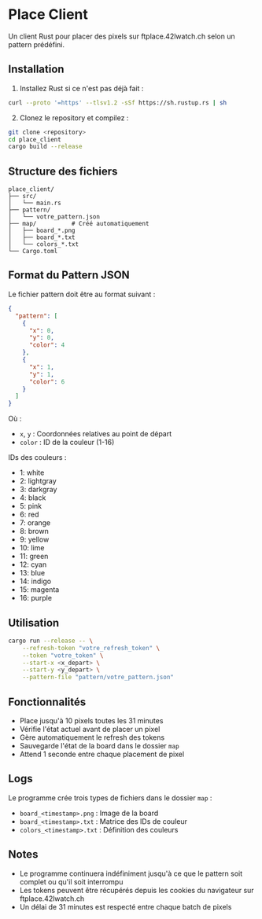 # Place Client

Un client Rust pour placer des pixels sur ftplace.42lwatch.ch selon un pattern prédéfini.

## Installation

1. Installez Rust si ce n'est pas déjà fait :
```bash
curl --proto '=https' --tlsv1.2 -sSf https://sh.rustup.rs | sh
```

2. Clonez le repository et compilez :
```bash
git clone <repository>
cd place_client
cargo build --release
```

## Structure des fichiers

```
place_client/
├── src/
│   └── main.rs
├── pattern/
│   └── votre_pattern.json
├── map/          # Créé automatiquement
│   ├── board_*.png
│   ├── board_*.txt
│   └── colors_*.txt
└── Cargo.toml
```

## Format du Pattern JSON

Le fichier pattern doit être au format suivant :
```json
{
  "pattern": [
    {
      "x": 0,
      "y": 0,
      "color": 4
    },
    {
      "x": 1,
      "y": 1,
      "color": 6
    }
  ]
}
```

Où :
- `x`, `y` : Coordonnées relatives au point de départ
- `color` : ID de la couleur (1-16)

IDs des couleurs :
- 1: white
- 2: lightgray
- 3: darkgray
- 4: black
- 5: pink
- 6: red
- 7: orange
- 8: brown
- 9: yellow
- 10: lime
- 11: green
- 12: cyan
- 13: blue
- 14: indigo
- 15: magenta
- 16: purple

## Utilisation

```bash
cargo run --release -- \
    --refresh-token "votre_refresh_token" \
    --token "votre_token" \
    --start-x <x_depart> \
    --start-y <y_depart> \
    --pattern-file "pattern/votre_pattern.json"
```

## Fonctionnalités

- Place jusqu'à 10 pixels toutes les 31 minutes
- Vérifie l'état actuel avant de placer un pixel
- Gère automatiquement le refresh des tokens
- Sauvegarde l'état de la board dans le dossier `map`
- Attend 1 seconde entre chaque placement de pixel

## Logs

Le programme crée trois types de fichiers dans le dossier `map` :
- `board_<timestamp>.png` : Image de la board
- `board_<timestamp>.txt` : Matrice des IDs de couleur
- `colors_<timestamp>.txt` : Définition des couleurs

## Notes

- Le programme continuera indéfiniment jusqu'à ce que le pattern soit complet ou qu'il soit interrompu
- Les tokens peuvent être récupérés depuis les cookies du navigateur sur ftplace.42lwatch.ch
- Un délai de 31 minutes est respecté entre chaque batch de pixels